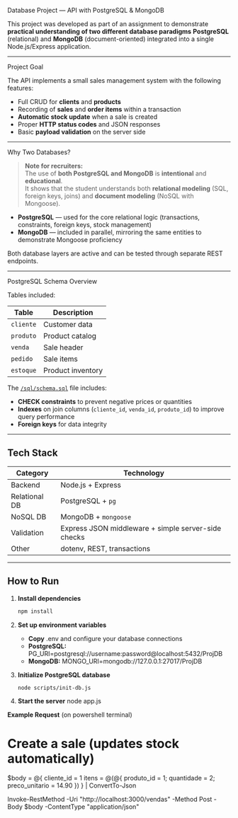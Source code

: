 Database Project — API with PostgreSQL & MongoDB

This project was developed as part of an assignment to demonstrate **practical understanding of two different database paradigms**  **PostgreSQL** (relational) and **MongoDB** (document-oriented)  integrated into a single Node.js/Express application.

---

 Project Goal

The API implements a small sales management system with the following features:

- Full CRUD for **clients** and **products**
- Recording of **sales** and **order items** within a transaction
- **Automatic stock update** when a sale is created
- Proper **HTTP status codes** and JSON responses
- Basic **payload validation** on the server side

---

 Why Two Databases?

>  **Note for recruiters:**  
> The use of **both PostgreSQL and MongoDB** is **intentional** and **educational**.  
> It shows that the student understands both **relational modeling** (SQL, foreign keys, joins) and **document modeling** (NoSQL with Mongoose).

- **PostgreSQL** — used for the core relational logic (transactions, constraints, foreign keys, stock management)  
- **MongoDB** — included in parallel, mirroring the same entities to demonstrate Mongoose proficiency

Both database layers are active and can be tested through separate REST endpoints.

---

PostgreSQL Schema Overview

Tables included:

| Table | Description |
|--------|-------------|
| `cliente` | Customer data |
| `produto` | Product catalog |
| `venda` | Sale header |
| `pedido` | Sale items |
| `estoque` | Product inventory |

The [`/sql/schema.sql`](./sql/schema.sql) file includes:

- **CHECK constraints** to prevent negative prices or quantities  
- **Indexes** on join columns (`cliente_id`, `venda_id`, `produto_id`) to improve query performance  
- **Foreign keys** for data integrity

---

##  Tech Stack

| Category | Technology |
|-----------|-------------|
| Backend | Node.js + Express |
| Relational DB | PostgreSQL + `pg` |
| NoSQL DB | MongoDB + `mongoose` |
| Validation | Express JSON middleware + simple server-side checks |
| Other | dotenv, REST, transactions |

---

##  How to Run

1. **Install dependencies**
   ```bash
   npm install

2. **Set up environment variables**
   - **Copy** .env and configure your database connections
   - **PostgreSQL:** PG_URI=postgresql://username:password@localhost:5432/ProjDB
   - **MongoDB:** MONGO_URI=mongodb://127.0.0.1:27017/ProjDB

3. **Initialize PostgreSQL database**
   ```bash
   node scripts/init-db.js

4. **Start the server**
   node app.js

**Example Request** (on powershell terminal)
   

   # Create a sale (updates stock automatically)
   $body = @{
    cliente_id = 1
    itens = @(@{ produto_id = 1; quantidade = 2; preco_unitario = 14.90 })
   } | ConvertTo-Json

   Invoke-RestMethod -Uri "http://localhost:3000/vendas" -Method Post -Body $body -ContentType "application/json"